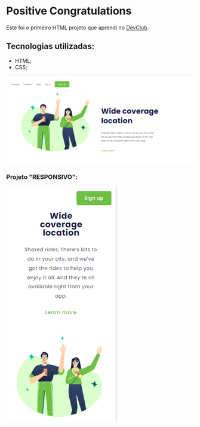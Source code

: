 <h1>Positive Congratulations </h1>
<p>Este foi o primeiro HTML projeto que aprendi no <a href="http://www.devclub.com.br" target="_blank">DevClub</a>. </p>
<h2>Tecnologias utilizadas: </h2>
<ul>
  <li>HTML; </li>
  <li>CSS; </li>
</ul>
<img src="https://github.com/TiagoThunderstruck/Positive-Congratulations/blob/master/Assets/mockup-Congratulations_pc.png?raw=true" />
<br>
<h3>Projeto "RESPONSIVO": </h3>
<img src="https://github.com/TiagoThunderstruck/Positive-Congratulations/blob/master/Assets/mockup-Congratulations_phone.png?raw=true" />
<br><br>
